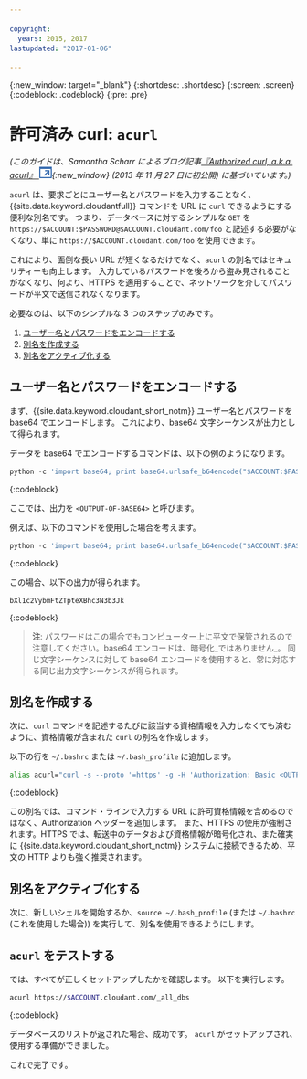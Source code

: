 ```yaml
---

copyright:
  years: 2015, 2017
lastupdated: "2017-01-06"

---
```


{:new_window: target="_blank"}
{:shortdesc: .shortdesc}
{:screen: .screen}
{:codeblock: .codeblock}
{:pre: .pre}

# 許可済み curl: `acurl`

_(このガイドは、Samantha Scharr によるブログ記事[『Authorized curl, a.k.a. acurl』 ![外部リンク・アイコン](../images/launch-glyph.svg "外部リンク・アイコン")](https://cloudant.com/blog/authorized-curl-a-k-a-acurl/){:new_window} (2013 年 11 月 27 日に初公開) に基づいています。)_

`acurl` は、要求ごとにユーザー名とパスワードを入力することなく、{{site.data.keyword.cloudantfull}} コマンドを URL に `curl` できるようにする便利な別名です。
つまり、データベースに対するシンプルな `GET` を `https://$ACCOUNT:$PASSWORD@$ACCOUNT.cloudant.com/foo` と記述する必要がなくなり、単に `https://$ACCOUNT.cloudant.com/foo` を使用できます。

これにより、面倒な長い URL が短くなるだけでなく、`acurl` の別名ではセキュリティーも向上します。
入力しているパスワードを後ろから盗み見されることがなくなり、何より、HTTPS を適用することで、ネットワークを介してパスワードが平文で送信されなくなります。

必要なのは、以下のシンプルな 3 つのステップのみです。

1.	[ユーザー名とパスワードをエンコードする](#encode-username-and-password)
2.	[別名を作成する](#create-an-alias)
3.	[別名をアクティブ化する](#activate-the-alias)

## ユーザー名とパスワードをエンコードする

まず、{{site.data.keyword.cloudant_short_notm}} ユーザー名とパスワードを base64 でエンコードします。
これにより、base64 文字シーケンスが出力として得られます。

データを base64 でエンコードするコマンドは、以下の例のようになります。

```python
python -c 'import base64; print base64.urlsafe_b64encode("$ACCOUNT:$PASSWORD")'
```
{:codeblock}

ここでは、出力を `<OUTPUT-OF-BASE64>` と呼びます。

例えば、以下のコマンドを使用した場合を考えます。

```python
python -c 'import base64; print base64.urlsafe_b64encode("$ACCOUNT:$PASSWORD")'
```
{:codeblock}

この場合、以下の出力が得られます。

```
bXl1c2VybmFtZTpteXBhc3N3b3Jk
```
{:codeblock}

>	**注**: パスワードはこの場合でもコンピューター上に平文で保管されるので注意してください。base64 エンコードは、暗号化_ではありません_。
	同じ文字シーケンスに対して base64 エンコードを使用すると、常に対応する同じ出力文字シーケンスが得られます。

## 別名を作成する

次に、`curl` コマンドを記述するたびに該当する資格情報を入力しなくても済むように、資格情報が含まれた `curl` の別名を作成します。

以下の行を `~/.bashrc` または `~/.bash_profile` に追加します。

```sh
alias acurl="curl -s --proto '=https' -g -H 'Authorization: Basic <OUTPUT-OF-BASE64>'"
```
{:codeblock}

この別名では、コマンド・ラインで入力する URL に許可資格情報を含めるのではなく、Authorization ヘッダーを追加します。
また、HTTPS の使用が強制されます。HTTPS では、転送中のデータおよび資格情報が暗号化され、また確実に {{site.data.keyword.cloudant_short_notm}} システムに接続できるため、平文の HTTP よりも強く推奨されます。

## 別名をアクティブ化する

次に、新しいシェルを開始するか、`source ~/.bash_profile` (または `~/.bashrc` (これを使用した場合)) を実行して、別名を使用できるようにします。

## `acurl` をテストする

では、すべてが正しくセットアップしたかを確認します。
以下を実行します。

```sh
acurl https://$ACCOUNT.cloudant.com/_all_dbs
```
{:codeblock}

データベースのリストが返された場合、成功です。
`acurl` がセットアップされ、使用する準備ができました。

これで完了です。
